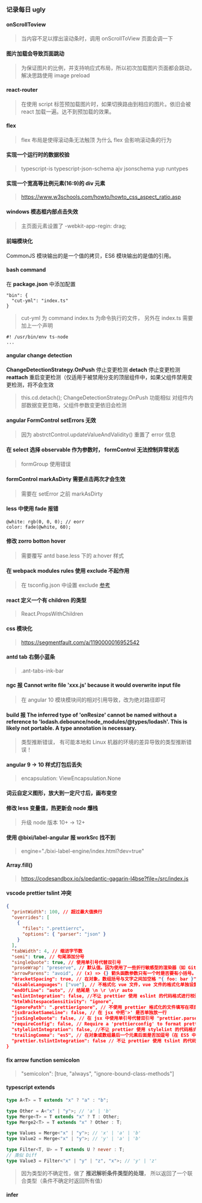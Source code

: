### 记录每日 ugly

#### onScrollToview

> 当内容不足以撑出滚动条时，调用 onScrollToView 页面会调一下

#### 图片加载会导致页面跳动

> 为保证图片的比例，并支持响应式布局，所以初次加载图片页面都会跳动，解决思路使用 image preload

#### react-router

> 在使用 script 标签预加载图片时，如果切换路由到相应的图片。依旧会被 react 加载一遍。达不到预加载的效果。

#### flex

> flex 布局是使得滚动条无法触顶
> 为什么 flex 会影响滚动条的行为

#### 实现一个运行时的数据校验

> typescript-is typescript-json-schema ajv jsonschema yup runtypes

#### 实现一个宽高等比例元素(16:9)的 div 元素

> https://www.w3schools.com/howto/howto_css_aspect_ratio.asp

#### windows 模态框内部点击失效

> 主页面元素设置了 -webkit-app-regin: drag;

#### 前端模块化

CommonJS 模块输出的是一个值的拷贝，ES6 模块输出的是值的引用。

#### bash command

在 **package.json** 中添加配置

```
"bin": {
  "cut-yml": "index.ts"
}

```

> cut-yml 为 command index.ts 为命令执行的文件， 另外在 index.ts 需要加上一个声明

```
#! /usr/bin/env ts-node
...
```

#### angular change detection

**ChangeDetectionStrategy.OnPush** 停止变更检测
**detach** 停止变更检测
**reattach** 重启变更检测（仅适用于被禁用分支的顶层组件中，如果父组件禁用变更检测，将不会生效

> this.cd.detach(); ChangeDetectionStrategy.OnPush 功能相似
> 对组件内部数据变更忽略，父组件参数变更依旧会检测

#### angular FormControl setErrors 无效

> 因为 abstrctControl.updateValueAndValidity() 重置了 error 信息

#### 在 select 选择 observable 作为参数时， formControl 无法控制异常状态

> formGroup 使用错误

#### formControl markAsDirty 需要点击两次才会生效

> 需要在 setError 之前 markAsDirty

#### less 中使用 fade 报错

```less
@white: rgb(0, 0, 0); // eorr
color: fade(@white, 60);
```

#### 修改 zorro botton hover

> 需要覆写 antd base.less 下的 a:hover 样式

#### 在 webpack modules rules 使用 exclude 不起作用

> 在 tsconfig.json 中设置 exclude
> [参考](https://jkchao.github.io/typescript-book-chinese/faqs/tsconfig-behavior.html#%E4%B8%BA%E4%BB%80%E4%B9%88%E6%8A%8A%E4%B8%80%E4%B8%AA%E6%96%87%E4%BB%B6%E6%94%BE%E5%85%A5%E3%80%8Cexclude%E3%80%8D%E9%80%89%E9%A1%B9%E4%B8%AD%EF%BC%8C%E5%AE%83%E4%BB%8D%E7%84%B6%E4%BC%9A%E8%A2%AB%E7%BC%96%E8%AF%91%E5%99%A8%E9%80%89%E4%B8%AD%EF%BC%9F)

#### react 定义一个有 children 的类型

> React.PropsWithChildren

#### css 模块化

> https://segmentfault.com/a/1190000016952542

#### antd tab 右侧小蓝条

> .ant-tabs-ink-bar

#### ngc 报 Cannot write file 'xxx.js' because it would overwrite input file

> 在 angular 10 模块模块间的相对引用导致，改为绝对路径即可

#### build 报 The inferred type of 'onResize' cannot be named without a reference to 'lodash.debounce/node_modules/@types/lodash'. This is likely not portable. A type annotation is necessary.

> 类型推断错误， 有可能本地和 Linux 机器的环境的差异导致的类型推断错误！

#### angular 9 -> 10 样式打包后丢失

> encapsulation: ViewEncapsulation.None

#### 词云自定义图形，放大到一定尺寸后，画布变空

#### 修改 less 变量值，热更新会 node 爆栈

> 升级 node 版本 10+ -> 12+

#### 使用 @bixi/label-angular 报 workSrc 找不到

> engine="./bixi-label-engine/index.html?dev=true"

#### Array.fill()

> https://codesandbox.io/s/pedantic-gagarin-l4bse?file=/src/index.js

#### vscode prettier tslint 冲突

```json
{
  "printWidth": 100, // 超过最大值换行
  "overrides": [
    {
      "files": ".prettierrc",
      "options": { "parser": "json" }
    }
  ],
  "tabWidth": 4, // 缩进字节数
  "semi": true, // 句尾添加分号
  "singleQuote": true, // 使用单引号代替双引号
  "proseWrap": "preserve", // 默认值。因为使用了一些折行敏感型的渲染器（如 GitHub comment）而按照 markdown 文本样式进行折行
  "arrowParens": "avoid", // (x) => {} 箭头函数参数只有一个时是否要有小括号。avoid：省略括号
  "bracketSpacing": true, // 在对象，数组括号与文字之间加空格 "{ foo: bar }"
  "disableLanguages": ["vue"], // 不格式化 vue 文件，vue 文件的格式化单独设置
  "endOfLine": "auto", // 结尾是 \n \r \n\r auto
  "eslintIntegration": false, //不让 prettier 使用 eslint 的代码格式进行校验
  "htmlWhitespaceSensitivity": "ignore",
  "ignorePath": ".prettierignore", // 不使用 prettier 格式化的文件填写在项目的.prettierignore 文件中
  "jsxBracketSameLine": false, // 在 jsx 中把'>' 是否单独放一行
  "jsxSingleQuote": false, // 在 jsx 中使用单引号代替双引号 "prettier.parser": "babylon", // 格式化的解析器，默认是 babylon
  "requireConfig": false, // Require a 'prettierconfig' to format prettier
  "stylelintIntegration": false, //不让 prettier 使用 stylelint 的代码格式进行校验
  "trailingComma": "es5", // 在对象或数组最后一个元素后面是否加逗号（在 ES5 中加尾逗号）
  "prettier.tslintIntegration": false // 不让 prettier 使用 tslint 的代码格式进行校验
}
```

#### fix arrow function semicolon

> "semicolon": [true, "always", "ignore-bound-class-methods"]

#### typescript extends

```ts
type A<T> = T extends "x" ? "a" : "b";

type Other = A<"x" | "y">; // 'a' | 'b'
type Merge<T> = T extends "x" ? T : Other;
type Merge2<T> = T extends "x" ? Other : T;

type Values = Merge<"x" | "y">; // 'x' | 'a' | 'b'
type Value2 = Merge<"x" | "y">; // 'y' | 'a' | 'b'

type Filter<T, U> = T extends U ? never : T;
// 类似 Diff
type Value3 = Filter<"x" | "y" | "z", "x">; // 'y' | 'z'
```

> 因为类型的不确定性，做了 **推迟解析条件类型的处理**， 所以返回了一个联合类型（条件不确定时返回所有值）

#### infer
